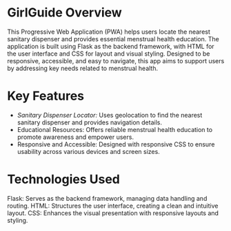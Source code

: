 # GirlGuide Overview
This Progressive Web Application (PWA) helps users locate the nearest sanitary dispenser and provides essential menstrual health education. The application is built using Flask as the backend framework, with HTML for the user interface and CSS for layout and visual styling. Designed to be responsive, accessible, and easy to navigate, this app aims to support users by addressing key needs related to menstrual health. 

# Key Features
* _Sanitary Dispenser Locator:_ Uses geolocation to find the nearest sanitary dispenser and provides navigation details.
* Educational Resources: Offers reliable menstrual health education to promote awareness and empower users.
* Responsive and Accessible: Designed with responsive CSS to ensure usability across various devices and screen sizes.

# Technologies Used
Flask: Serves as the backend framework, managing data handling and routing.
HTML: Structures the user interface, creating a clean and intuitive layout.
CSS: Enhances the visual presentation with responsive layouts and styling.

